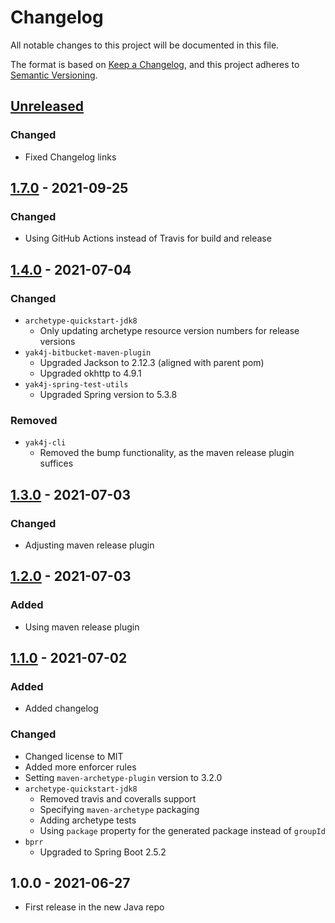 # Changelog
All notable changes to this project will be documented in this file.

The format is based on [Keep a Changelog](https://keepachangelog.com/en/1.0.0/),
and this project adheres to [Semantic Versioning](https://semver.org/spec/v2.0.0.html).

## [Unreleased](https://github.com/ngeor/java/compare/v1.7.0...trunk)

### Changed

- Fixed Changelog links

## [1.7.0](https://github.com/ngeor/java/compare/v1.4.0...v1.7.0) - 2021-09-25

### Changed

- Using GitHub Actions instead of Travis for build and release

## [1.4.0](https://github.com/ngeor/java/compare/v1.3.0...v1.4.0) - 2021-07-04

### Changed

- `archetype-quickstart-jdk8`
    - Only updating archetype resource version numbers for release versions
- `yak4j-bitbucket-maven-plugin`
    - Upgraded Jackson to 2.12.3 (aligned with parent pom)
    - Upgraded okhttp to 4.9.1
- `yak4j-spring-test-utils`
    - Upgraded Spring version to 5.3.8

### Removed

- `yak4j-cli`
    - Removed the bump functionality, as the maven release plugin suffices

## [1.3.0](https://github.com/ngeor/java/compare/v1.2.0...v1.3.0) - 2021-07-03

### Changed

- Adjusting maven release plugin

## [1.2.0](https://github.com/ngeor/java/compare/v1.1.0...v1.2.0) - 2021-07-03

### Added

- Using maven release plugin

## [1.1.0](https://github.com/ngeor/java/compare/v1.0.0...v1.1.0) - 2021-07-02

### Added

- Added changelog

### Changed

- Changed license to MIT
- Added more enforcer rules
- Setting `maven-archetype-plugin` version to 3.2.0
- `archetype-quickstart-jdk8`
    - Removed travis and coveralls support
    - Specifying `maven-archetype` packaging
    - Adding archetype tests
    - Using `package` property for the generated package instead of `groupId`
- `bprr`
    - Upgraded to Spring Boot 2.5.2

## 1.0.0 - 2021-06-27

- First release in the new Java repo
